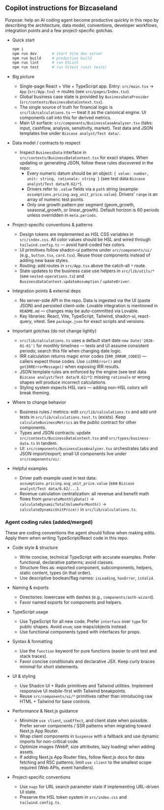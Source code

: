 ## Copilot instructions for Bizcaseland

Purpose: help an AI coding agent become productive quickly in this repo by describing the architecture, data model, conventions, developer workflows, integration points and a few project-specific gotchas.

- Quick start
  ```bash
  npm i
  npm run dev       # start Vite dev server
  npm run build     # production build
  npm run lint      # run ESLint
  npm run test      # run Vitest (unit tests)
  ```

- Big picture
  - Single-page React + Vite + TypeScript app. Entry: `src/main.tsx` -> `App` (`src/App.tsx`) -> routes (see `src/pages/Index.tsx`).
  - Global business case state is provided by `BusinessDataProvider` (`src/contexts/BusinessDataContext.tsx`).
  - The single source of truth for financial logic is `src/lib/calculations.ts` — treat it as the canonical engine. UI components call into this for derived metrics.
  - Main UI surface: `src/components/BusinessCaseAnalyzer.tsx` (tabs: input, cashflow, analysis, sensitivity, market). Test data and JSON templates live under `Bizcase analyst/Test data/`.

- Data model / contracts to respect
  - Inspect `BusinessData` interface in `src/contexts/BusinessDataContext.tsx` for exact shapes. When updating or generating JSON, follow these rules discovered in the repo:
    - Every numeric datum should be an object: `{ value: number, unit: string, rationale: string }` (see test data `Bizcase analyst/Test data/0.62/*`).
    - Drivers refer to `.value` fields via a `path` string (example: `assumptions.pricing.avg_unit_price.value`). Drivers' `range` is an array of numeric test points.
    - Only one growth pattern per segment (geom_growth, seasonal_growth, or linear_growth). Default horizon is 60 periods unless overridden in `meta.periods`.

- Project-specific conventions & patterns
  - Design tokens are implemented as HSL CSS variables in `src/index.css`. All color values should be HSL and wired through `tailwind.config.ts` — avoid hard-coded hex colors.
  - UI primitives follow shadcn-ui patterns under `src/components/ui/` (e.g., `button.tsx`, `card.tsx`). Reuse those components instead of adding new base styles.
  - Routing: add routes in `src/App.tsx` above the catch-all `*` route.
  - State updates to the business case use helpers in `src/lib/utils/*` (see `nested-operations.ts`) and `BusinessDataContext.updateAssumption` / `updateDriver`.

- Integration points & external deps
  - No server-side API in the repo. Data is ingested via the UI (paste JSON) and persisted client-side. Lovable integration is mentioned in `README.md` — changes may be auto-committed via Lovable.
  - Key libraries: React, Vite, TypeScript, Tailwind, shadcn-ui, react-query, vitest. See `package.json` for exact scripts and versions.

- Important gotchas (do not change lightly)
  - `src/lib/calculations.ts` uses a default start date `new Date('2026-01-01')` for monthly timelines — tests and UI assume consistent periods; search this file when changing date logic.
  - IRR calculation returns magic error codes (`IRR_ERROR_CODES`) — callers expect those codes. Use `isIRRError()` and `getIRRErrorMessage()` when exposing IRR results.
  - JSON template rules are enforced by the engine (see test data `Bizcase analyst/Test data/0.62/*`): missing `rationale` or wrong shapes will produce incorrect calculations.
  - Styling system expects HSL vars — adding non-HSL colors will break theming.

- Where to change behavior
  - Business rules / metrics: edit `src/lib/calculations.ts` and add unit tests in `src/lib/calculations.test.ts` (exists). Keep `calculateBusinessMetrics` as the public contract for other components.
  - Types and JSON contracts: update `src/contexts/BusinessDataContext.tsx` and `src/types/business-data.ts` in tandem.
  - UI: `src/components/BusinessCaseAnalyzer.tsx` orchestrates tabs and JSON import/export; small UI components live under `src/components/ui/`.

- Helpful examples
  - Driver path example used in test data: `assumptions.pricing.avg_unit_price.value` (see `Bizcase analyst/Test data/0.62/...`).
  - Revenue calculation centralization: all revenue and benefit math flows from `generateMonthlyData()` -> `calculateDynamicTotalVolumeForMonth()` -> `calculateDynamicUnitPrice()` in `src/lib/calculations.ts`.

### Agent coding rules (added/merged)
These are coding conventions the agent should follow when making edits. Apply them when writing TypeScript/React code in this repo.

- Code style & structure
  - Write concise, technical TypeScript with accurate examples. Prefer functional, declarative patterns; avoid classes.
  - Structure files as: exported component, subcomponents, helpers, static content, types (in that order).
  - Use descriptive boolean/flag names: `isLoading`, `hasError`, `isValid`.

- Naming & exports
  - Directories: lowercase with dashes (e.g., `components/auth-wizard`).
  - Favor named exports for components and helpers.

- TypeScript usage
  - Use TypeScript for all new code. Prefer `interface` over `type` for public shapes. Avoid `enum`; use maps/objects instead.
  - Use functional components typed with interfaces for props.

- Syntax & formatting
  - Use the `function` keyword for pure functions (easier to unit test and stack traces).
  - Favor concise conditionals and declarative JSX. Keep curly braces minimal for short statements.

- UI & styling
  - Use Shadcn UI + Radix primitives and Tailwind utilities. Implement responsive UI mobile-first with Tailwind breakpoints.
  - Reuse `src/components/ui/*` primitives rather than introducing raw HTML + Tailwind for base controls.

- Performance & Next.js guidance
  - Minimize `use client`, `useEffect`, and client state when possible. Prefer server components / SSR patterns when migrating toward Next.js App Router.
  - Wrap client components in `Suspense` with a fallback and use dynamic imports for non-critical code.
  - Optimize images (WebP, size attributes, lazy loading) when adding assets.
  - If adding Next.js App Router files, follow Next.js docs for data fetching and RSC patterns; limit `use client` to the smallest scope required (Web APIs, event handlers).

- Project-specific conventions
  - Use `nuqs` for URL search parameter state if implementing URL-driven UI state.
  - Preserve the HSL token system in `src/index.css` and `tailwind.config.ts`.
